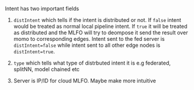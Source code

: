 Intent has two important fields
1. `distIntent` which tells if the intent is distributed or not. If `false` intent would be treated as normal local pipeline intent. If `true` it will be treated as distributed and the MLFO will try to deompose it send the result over momo to corresponding edges. Intent sent to the fed server is `distIntent=false` while intent sent to all other edge nodes is `distIntent=true`.

2. `type` which tells what type of distrbuted intent it is e.g federated, splitNN, model chained etc

3. Server is IP/ID for cloud MLFO. Maybe make more intuitive 